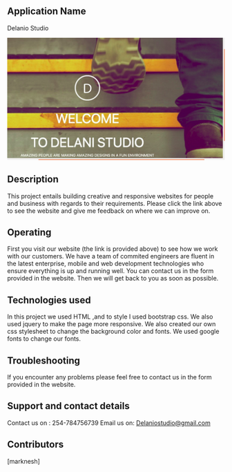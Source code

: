 ## Application Name
Delanio Studio

![](images/delanio.png)

## Description
This project entails building creative and responsive websites for people and business with regards to their requirements.
Please click the link above to see the website and give me feedback on where we can improve on.

## Operating
First you visit our website (the link is provided above) to see how we work with our customers.
We have a team of commited engineers are fluent in the latest enterprise, mobile and web development technologies who ensure
everything is up and running well.
You can contact us in the form provided in the website.
Then we will get back to you as soon as possible.

## Technologies used
In this project we used HTML ,and to style I used bootstrap css.
We also used jquery to make the page more responsive.
We also created our own css stylesheet to change the background color and fonts.
We used google fonts to change our fonts. 

## Troubleshooting
If you encounter any problems please feel free to contact us in the form provided in the website.

## Support and contact details
Contact us on : 254-784756739
Email us on: Delaniostudio@gmail.com

## Contributors
[marknesh]



